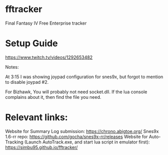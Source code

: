 # fftracker
Final Fantasy IV Free Enterprise tracker

# Setup Guide
https://www.twitch.tv/videos/1292653482

Notes: 

At 3:15 I was showing joypad configuration for snes9x, but forgot to mention to disable joypad #2. 

For Bizhawk, You will probably not need socket.dll. If the lua console complains about it, then find the file you need. 

# Relevant links: 
Website for Summary Log submission: https://chrono.abigtoe.org/
Snes9x 1.6-rr repo: https://github.com/gocha/snes9x-rr/releases
Website for Auto-Tracking (Launch AutoTrack.exe, and start lua script in emulator first): https://simbu95.github.io/fftracker/
